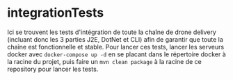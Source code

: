# integrationTests
Ici se trouvent les tests d'intégration de toute la chaîne de drone delivery (incluant donc les 3 parties J2E, DotNet et CLI) afin de garantir que toute la chaîne est fonctionnelle et stable.
Pour lancer ces tests, lancer les serveurs docker avec `docker-compose up -d` en se placant dans le répertoire docker à la racine du projet, puis faire un `mvn clean package` à la racine de ce repository pour lancer les tests.

